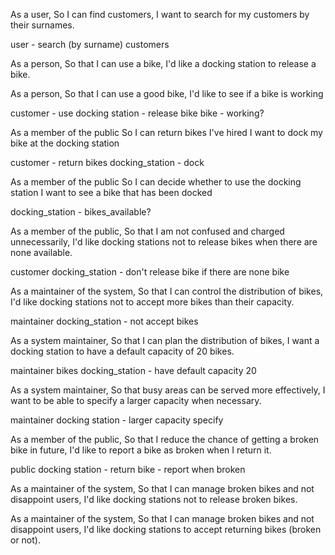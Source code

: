 As a user,
So I can find customers,
I want to search for my customers by their surnames.

user - search (by surname)
customers

As a person,
So that I can use a bike,
I'd like a docking station to release a bike.

As a person,
So that I can use a good bike,
I'd like to see if a bike is working

customer - use
docking station - release bike
bike - working?

As a member of the public
So I can return bikes I've hired
I want to dock my bike at the docking station

customer - return
bikes
docking_station - dock

As a member of the public
So I can decide whether to use the docking station
I want to see a bike that has been docked

docking_station - bikes_available?

As a member of the public,
So that I am not confused and charged unnecessarily,
I'd like docking stations not to release bikes when there are none available.

customer
docking_station - don't release bike if there are none
bike

As a maintainer of the system,
So that I can control the distribution of bikes,
I'd like docking stations not to accept more bikes than their capacity.

maintainer
docking_station - not accept
bikes

As a system maintainer,
So that I can plan the distribution of bikes,
I want a docking station to have a default capacity of 20 bikes.

maintainer
bikes
docking_station - have default capacity 20

As a system maintainer,
So that busy areas can be served more effectively,
I want to be able to specify a larger capacity when necessary.

maintainer
docking station - larger capacity
specify

As a member of the public,
So that I reduce the chance of getting a broken bike in future,
I'd like to report a bike as broken when I return it.

public
docking station - return
bike - report when broken

As a maintainer of the system,
So that I can manage broken bikes and not disappoint users,
I'd like docking stations not to release broken bikes.

As a maintainer of the system,
So that I can manage broken bikes and not disappoint users,
I'd like docking stations to accept returning bikes (broken or not).

